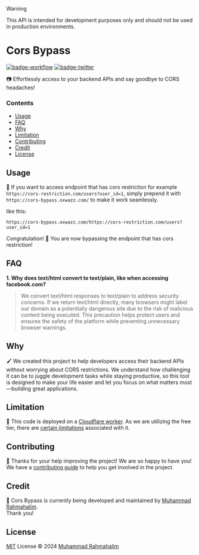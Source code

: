 > [!WARNING]
> This API is intended for development purposes only and should not be used in production environments.

# Cors Bypass

[badge-workflow]: https://img.shields.io/github/actions/workflow/status/oxwazz/cors_bypass/release.yml
[link-workflow]: https://github.com/oxwazz/cors_bypass/actions/workflows/release.yml
[badge-twitter]: https://img.shields.io/twitter/follow/oxwazz
[link-twitter]: https://x.com/oxwazz

[![badge-workflow]][link-workflow]
[![badge-twitter]][link-twitter]

📷 Effortlessly access to your backend APIs and say goodbye to CORS headaches!

### Contents

- [Usage](#usage)
- [FAQ](#faq)
- [Why](#why)
- [Limitation](#limitation)
- [Contributing](#contributing)
- [Credit](#credit)
- [License](#license)

## Usage

🎩 If you want to access endpoint that has cors restriction for example `https://cors-restriction.com/users?user_id=1`,
simply prepend it with `https://cors-bypass.oxwazz.com/` to make it work seamlessly. 

like this:
```
https://cors-bypass.oxwazz.com/https://cors-restriction.com/users?user_id=1
```

Congratulation! 🎉 You are now bypassing the endpoint that has cors restriction!

## FAQ

**1. Why does text/html convert to text/plain, like when accessing facebook.com?**

> We convert text/html responses to text/plain to address security concerns. If we return text/html directly, 
> many browsers might label our domain as a potentially dangerous site due to the risk of malicious content being 
> executed. This precaution helps protect users and ensures the safety of the platform while preventing unnecessary 
> browser warnings.

## Why

🖌️ We created this project to help developers access their backend APIs without worrying about CORS restrictions. 
We understand how challenging it can be to juggle development tasks while staying productive, 
so this tool is designed to make your life easier and let you focus on what matters most—building great applications.

## Limitation

📐 This code is deployed on a [Cloudflare worker](https://developers.cloudflare.com/workers/languages/rust/). As we are
utilizing the free tier, there are [certain limitations](https://developers.cloudflare.com/workers/platform/limits/#worker-limits)
associated with it.

## Contributing

🎈 Thanks for your help improving the project! We are so happy to have you! We have a
[contributing guide](./CONTRIBUTING.md) to help you get involved in the project.

## Credit

📌 Cors Bypass is currently being developed and maintained by [Muhammad Rahmahalim](https://github.com/oxwazz).<br>
Thank you!

## License

[MIT](./LICENSE) License © 2024 [Muhammad Rahmahalim](https://github.com/oxwazz)
